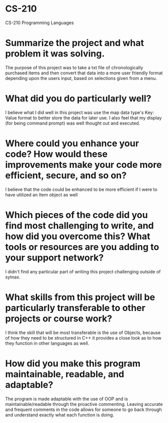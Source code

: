 # CS-210
CS-210 Programming Languages
# Summarize the project and what problem it was solving.
The purpose of this project was to take a txt file of chronologically purchased items and then
convert that data into a more user friendly format depending upon the users input, based on 
selections given from a menu.

# What did you do particularly well?
I believe what I did well in this project was use the map data type's Key: Value
format to better store the data for later use. I also feel that my display (for being command prompt) 
was well thought out and executed.

# Where could you enhance your code? How would these improvements make your code more efficient, secure, and so on?
I believe that the code could be enhanced to be more efficient if I were to have utilized an Item object as well

# Which pieces of the code did you find most challenging to write, and how did you overcome this? What tools or resources are you adding to your support network?
I didn't find any particular part of writing this project challenging outside of sytnax. 

# What skills from this project will be particularly transferable to other projects or course work?
I think the skill that will be most transferable is the use of Objects, because of how they need to be structured in C++
it provides a close look as to how they function in other languages as well.

# How did you make this program maintainable, readable, and adaptable?
The program is made adaptable with the use of OOP and is maintainable/readable through the proactive commenting.
Leaving accurate and frequent comments in the code allows for someone to go back through and understand exactly what each function is doing.

